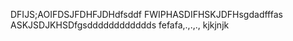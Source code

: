 
DFIJS;AOIFDSJFDHFJDHdfsddf
FWIPHASDIFHSKJDFHsgdadfffas
ASKJSDJKHSDfgsdddddddddddds
fefafa,.,.,.,
kjkjnjk
